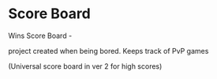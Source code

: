 # Score Board
Wins Score Board -

project created when being bored. 
Keeps track of PvP games

(Universal score board in ver 2 for high scores)
